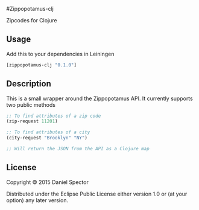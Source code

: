 #Zippopotamus-clj

Zipcodes for Clojure

## Usage

Add this to your dependencies in Leiningen

```clojure
[zippopotamus-clj "0.1.0"]
```

## Description

This is a small wrapper around the Zippopotamus API. It currently supports two public methods

```clojure
;; To find attributes of a zip code
(zip-request 11201)

;; To find attributes of a city
(city-request "Brooklyn" "NY")

;; Will return the JSON from the API as a Clojure map
```

## License

Copyright © 2015 Daniel Spector

Distributed under the Eclipse Public License either version 1.0 or (at
your option) any later version.
